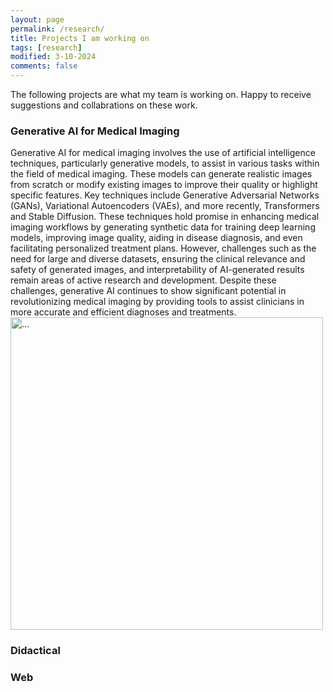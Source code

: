 ```yaml
---
layout: page
permalink: /research/
title: Projects I am working on
tags: [research]
modified: 3-10-2024
comments: false
---
```



The following projects are what my team is working on. Happy to receive suggestions and collabrations on these work.

### Generative AI for Medical Imaging

Generative AI for medical imaging involves the use of artificial intelligence techniques, particularly generative models, to assist in various tasks within the field of medical imaging. These models can generate realistic images from scratch or modify existing images to improve their quality or highlight specific features. Key techniques include Generative Adversarial Networks (GANs), Variational Autoencoders (VAEs), and more recently, Transformers and Stable Diffusion. These techniques hold promise in enhancing medical imaging workflows by generating synthetic data for training deep learning models, improving image quality, aiding in disease diagnosis, and even facilitating personalized treatment plans. However, challenges such as the need for large and diverse datasets, ensuring the clinical relevance and safety of generated images, and interpretability of AI-generated results remain areas of active research and development. Despite these challenges, generative AI continues to show significant potential in revolutionizing medical imaging by providing tools to assist clinicians in more accurate and efficient diagnoses and treatments.
<img align="middle" width="500" src="{{ site.url }}/images/deep_vs_gan_evolution.png" alt="...">

 
### Didactical


### Web




